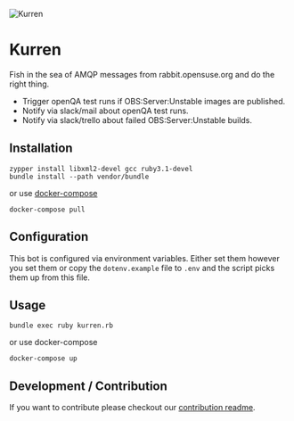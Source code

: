 ![Kurren](https://upload.wikimedia.org/wikipedia/commons/thumb/d/da/Greetsiel_Krabbenkutter_Hafen.JPG/320px-Greetsiel_Krabbenkutter_Hafen.JPG)

# Kurren

Fish in the sea of AMQP messages from rabbit.opensuse.org and do the right thing.

- Trigger openQA test runs if OBS:Server:Unstable images are published.
- Notify via slack/mail about openQA test runs.
- Notify via slack/trello about failed OBS:Server:Unstable builds.

## Installation

```shell
zypper install libxml2-devel gcc ruby3.1-devel
bundle install --path vendor/bundle
```

or use [docker-compose](https://docs.docker.com/compose/)

```shell
docker-compose pull
```

## Configuration

This bot is configured via environment variables. Either set them however you set them
or copy the `dotenv.example` file to `.env` and the script picks them up from this file.

## Usage
```shell
bundle exec ruby kurren.rb
```

or use docker-compose

```shell
docker-compose up
```

## Development / Contribution

If you want to contribute please checkout our [contribution readme](CONTRIBUTING.md).
